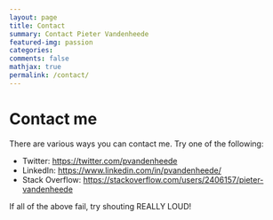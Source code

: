```yaml
---
layout: page
title: Contact
summary: Contact Pieter Vandenheede
featured-img: passion
categories: 
comments: false
mathjax: true
permalink: /contact/
---
```


# Contact me

There are various ways you can contact me. Try one of the following:

 - Twitter: <https://twitter.com/pvandenheede>
 - LinkedIn: <https://www.linkedin.com/in/pvandenheede/>
 - Stack Overflow: <https://stackoverflow.com/users/2406157/pieter-vandenheede>
 
 If all of the above fail, try shouting REALLY LOUD!
